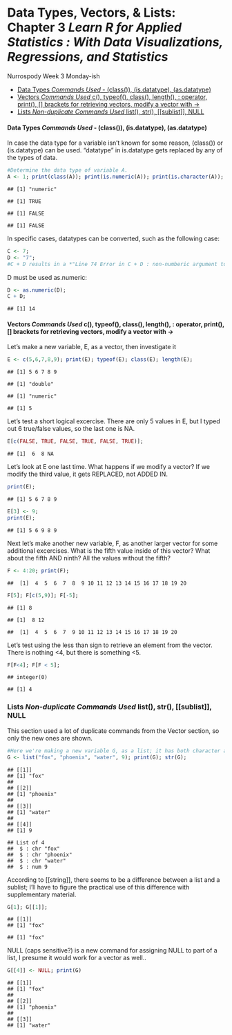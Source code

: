Data Types, Vectors, & Lists: Chapter 3 *Learn R for Applied Statistics
: With Data Visualizations, Regressions, and Statistics*
================
Nurrospody
Week 3 Monday-ish

  - [Data Types *Commands Used* - (class()), (is.datatype),
    (as.datatype)](#data-types-commands-used---class-is.datatype-as.datatype)
  - [Vectors *Commands Used* c(), typeof(), class(), length(), :
    operator, print(), \[\] brackets for retrieving vectors, modify a
    vector with
    -\>](#vectors-commands-used-c-typeof-class-length-operator-print-brackets-for-retrieving-vectors-modify-a-vector-with--)
  - [Lists *Non-duplicate Commands Used* list(), str(), \[\[sublist\]\],
    NULL](#lists-non-duplicate-commands-used-list-str-sublist-null)

#### Data Types *Commands Used* - (class()), (is.datatype), (as.datatype)

In case the data type for a variable isn’t known for some reason,
(class()) or (is.datatype) can be used. “datatype” in is.datatype gets
replaced by any of the types of data.

``` r
#Determine the data type of variable A.
A <- 1; print(class(A)); print(is.numeric(A)); print(is.character(A)); print(is.logical(A))
```

    ## [1] "numeric"

    ## [1] TRUE

    ## [1] FALSE

    ## [1] FALSE

In specific cases, datatypes can be converted, such as the following
case:

``` r
C <- 7;
D <- "7"; 
#C + D results in a *"Line 74 Error in C + D : non-numberic argument to binary operator Calls"* and halts the Excecution.
```

D must be used as.numeric:

``` r
D <- as.numeric(D);
C + D;
```

    ## [1] 14

#### Vectors *Commands Used* c(), typeof(), class(), length(), : operator, print(), \[\] brackets for retrieving vectors, modify a vector with -\>

Let’s make a new variable, E, as a vector, then investigate it

``` r
E <- c(5,6,7,8,9); print(E); typeof(E); class(E); length(E);
```

    ## [1] 5 6 7 8 9

    ## [1] "double"

    ## [1] "numeric"

    ## [1] 5

Let’s test a short logical excercise. There are only 5 values in E, but
I typed out 6 true/false values, so the last one is NA.

``` r
E[c(FALSE, TRUE, FALSE, TRUE, FALSE, TRUE)];
```

    ## [1]  6  8 NA

Let’s look at E one last time. What happens if we modify a vector? If we
modify the third value, it gets REPLACED, not ADDED IN.

``` r
print(E);
```

    ## [1] 5 6 7 8 9

``` r
E[3] <- 9;
print(E);
```

    ## [1] 5 6 9 8 9

Next let’s make another new variable, F, as another larger vector for
some additional excercises. What is the fifth value inside of this
vector? What about the fifth AND ninth? All the values without the
fifth?

``` r
F <- 4:20; print(F);
```

    ##  [1]  4  5  6  7  8  9 10 11 12 13 14 15 16 17 18 19 20

``` r
F[5]; F[c(5,9)]; F[-5];
```

    ## [1] 8

    ## [1]  8 12

    ##  [1]  4  5  6  7  9 10 11 12 13 14 15 16 17 18 19 20

Let’s test using the less than sign to retrieve an element from the
vector. There is nothing \<4, but there is something \<5.

``` r
F[F<4]; F[F < 5];
```

    ## integer(0)

    ## [1] 4

### Lists *Non-duplicate Commands Used* list(), str(), \[\[sublist\]\], NULL

This section used a lot of duplicate commands from the Vector section,
so only the new ones are shown.

``` r
#Here we're making a new variable G, as a list; it has both character and numeric data types inside of it (something a vector cannot do).
G <- list("fox", "phoenix", "water", 9); print(G); str(G);
```

    ## [[1]]
    ## [1] "fox"
    ## 
    ## [[2]]
    ## [1] "phoenix"
    ## 
    ## [[3]]
    ## [1] "water"
    ## 
    ## [[4]]
    ## [1] 9

    ## List of 4
    ##  $ : chr "fox"
    ##  $ : chr "phoenix"
    ##  $ : chr "water"
    ##  $ : num 9

According to \[\[string\]\], there seems to be a difference between a
list and a sublist; I’ll have to figure the practical use of this
difference with supplementary material.

``` r
G[1]; G[[1]];
```

    ## [[1]]
    ## [1] "fox"

    ## [1] "fox"

NULL (caps sensitive?) is a new command for assigning NULL to part of a
list, I presume it would work for a vector as well..

``` r
G[[4]] <- NULL; print(G)
```

    ## [[1]]
    ## [1] "fox"
    ## 
    ## [[2]]
    ## [1] "phoenix"
    ## 
    ## [[3]]
    ## [1] "water"
